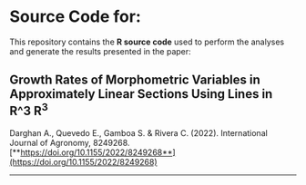 # Source Code for:

This repository contains the **R source code** used to perform the analyses and generate the results presented in the paper:

## Growth Rates of Morphometric Variables in Approximately Linear Sections Using Lines in R^3 R<sup>3</sup>

Darghan A., Quevedo E., Gamboa S. & Rivera C. (2022). International Journal of Agronomy, 8249268.
[**https://doi.org/10.1155/2022/8249268**](https://doi.org/10.1155/2022/8249268)

---

